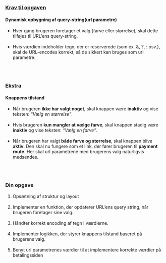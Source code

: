 <h3><u>Krav til opgaven</u></h3>
<h4>Dynamisk opbygning af query-string(url parametre)</h4>
<ul>
    <li>
        Hver gang brugeren foretager et valg (farve eller størrelse), skal dette tilføjes til URL’ens query-string.
    </li>
    <br />
    <li>
        Hvis værdien indeholder tegn, der er reserverede (som ex. &, ?, : osv.), skal de URL-encodes korrekt, så de sikkert kan bruges som url parametre.
    </li>
</ul>

<br />
<br />

<h3><u>Ekstra</u></h3>
<h4>Knappens tilstand</h4>
<ul>
    <li>
        Når brugeren <b>ikke har valgt noget</b>, skal knappen være <b>inaktiv</b> og vise teksten: <em><q>Vælg en størrelse</q></em>.
    </li>
    <br />
    <li>
        Hvis brugeren <b>kun mangler at vælge farve</b>, skal knappen stadig være <b>inaktiv</b> og vise teksten: <em><q>Vælg en farve</q></em>.
    </li>
    <br />
    <li>
        Når brugeren har valgt <b>både farve og størrelse</b>, skal knappen blive <b>aktiv</b>. Den skal nu fungere som et link, der fører brugeren til <b>payment route</b>. Her skal url parametrene med brugerens valg naturligvis medsendes.
    </li>
</ul>

<br />
<br />

<h3>Din opgave</h3>
<ol>
    <li>
        Opsætning af struktur og layout
    </li>
    <br />
    <li>
        Implementer en funktion, der opdaterer URL’ens query string, når brugeren foretager sine valg.
    </li>
    <br />
    <li>
        Håndter korrekt encoding af tegn i værdierne.
    </li>
    <br />
    <li>
        Implementer logikken, der styrer knappens tilstand baseret på brugerens valg.
    </li>
    <br />
    <li>
        Benyt url parametrenes værdier til at implementere korrekte værdier på betalingssiden
    </li>
<ol>